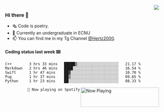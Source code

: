 <img  align="right" src="https://github-readme-stats.vercel.app/api?username=BillChen2K&show_icons=true&count_private=true&hide_title=true">

### Hi there 👋

- 🗞 Code is poetry.
- 🌱 Currently an undergraduate in ECNU
- 📫 You can find me in my Tg Channel [@Hertz2000](https://t.me/Hertz2000).

#### Coding status last week ⌨️

<!--START_SECTION:waka-->
```text
C++        3 hrs 33 mins   █████▒░░░░░░░░░░░░░░░░░░░   21.17 % 
Markdown   2 hrs 46 mins   ████░░░░░░░░░░░░░░░░░░░░░   16.54 % 
Swift      1 hr 47 mins    ██▓░░░░░░░░░░░░░░░░░░░░░░   10.70 % 
Pug        1 hr 37 mins    ██▒░░░░░░░░░░░░░░░░░░░░░░   09.65 % 
Python     1 hr 23 mins    ██░░░░░░░░░░░░░░░░░░░░░░░   08.33 % 
```
<!--END_SECTION:waka-->


<div>
<a href="https://spotify-now-playing.billchen2k.vercel.app/now-playing?open">
   <img align="right" src="https://spotify-now-playing.billchen2k.vercel.app/now-playing" width="256" height="64" alt="Now Playing">
</a>
</div>

<div>
<p align="right"><code>🎵 Now playing on Spotify</code></p>
</div>

<!--
**BillChen2K/BillChen2K** is a ✨ _special_ ✨ repository because its `README.md` (this file) appears on your GitHub profile.

Here are some ideas to get you started:

- 🔭 I’m currently working on ...
- 🌱 I’m currently learning ...
- 👯 I’m looking to collaborate on ...
- 🤔 I’m looking for help with ...
- 💬 Ask me about ...
- 📫 How to reach me: ...
- 😄 Pronouns: ...
- ⚡ Fun fact: ...
-->
